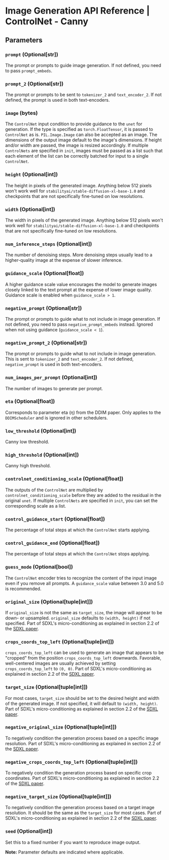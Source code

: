 # Image Generation API Reference | ControlNet - Canny

## Parameters

### `prompt` (Optional[str])
The prompt or prompts to guide image generation. If not defined, you need to pass `prompt_embeds`.

### `prompt_2` (Optional[str])
The prompt or prompts to be sent to `tokenizer_2` and `text_encoder_2`. If not defined, the prompt is used in both text-encoders.

### `image` (bytes)
The `ControlNet` input condition to provide guidance to the `unet` for generation. If the type is specified as `torch.FloatTensor`, it is passed to `ControlNet` as is. `PIL.Image.Image` can also be accepted as an image. The dimensions of the output image default to the image's dimensions. If height and/or width are passed, the image is resized accordingly. If multiple `ControlNets` are specified in `init`, images must be passed as a list such that each element of the list can be correctly batched for input to a single `ControlNet`.

### `height` (Optional[int])
The height in pixels of the generated image. Anything below 512 pixels won't work well for `stabilityai/stable-diffusion-xl-base-1.0` and checkpoints that are not specifically fine-tuned on low resolutions.

### `width` (Optional[int])
The width in pixels of the generated image. Anything below 512 pixels won't work well for `stabilityai/stable-diffusion-xl-base-1.0` and checkpoints that are not specifically fine-tuned on low resolutions.

### `num_inference_steps` (Optional[int])
The number of denoising steps. More denoising steps usually lead to a higher-quality image at the expense of slower inference.

### `guidance_scale` (Optional[float])
A higher guidance scale value encourages the model to generate images closely linked to the text prompt at the expense of lower image quality. Guidance scale is enabled when `guidance_scale > 1`.

### `negative_prompt` (Optional[str])
The prompt or prompts to guide what to not include in image generation. If not defined, you need to pass `negative_prompt_embeds` instead. Ignored when not using guidance (`guidance_scale < 1`).

### `negative_prompt_2` (Optional[str])
The prompt or prompts to guide what to not include in image generation. This is sent to `tokenizer_2` and `text_encoder_2`. If not defined, `negative_prompt` is used in both text-encoders.

### `num_images_per_prompt` (Optional[int])
The number of images to generate per prompt.

### `eta` (Optional[float])
Corresponds to parameter eta (η) from the DDIM paper. Only applies to the `DDIMScheduler` and is ignored in other schedulers.

### `low_threshold` (Optional[int])
Canny low threshold.

### `high_threshold` (Optional[int])
Canny high threshold.

### `controlnet_conditioning_scale` (Optional[float])
The outputs of the `ControlNet` are multiplied by `controlnet_conditioning_scale` before they are added to the residual in the original `unet`. If multiple `ControlNets` are specified in `init`, you can set the corresponding scale as a list.

### `control_guidance_start` (Optional[float])
The percentage of total steps at which the `ControlNet` starts applying.

### `control_guidance_end` (Optional[float])
The percentage of total steps at which the `ControlNet` stops applying.

### `guess_mode` (Optional[bool])
The `ControlNet` encoder tries to recognize the content of the input image even if you remove all prompts. A `guidance_scale` value between 3.0 and 5.0 is recommended.

### `original_size` (Optional[tuple[int]])
If `original_size` is not the same as `target_size`, the image will appear to be down- or upsampled. `original_size` defaults to `(width, height)` if not specified. Part of SDXL's micro-conditioning as explained in section 2.2 of the [SDXL paper](https://huggingface.co/papers/2307.01952).

### `crops_coords_top_left` (Optional[tuple[int]])
`crops_coords_top_left` can be used to generate an image that appears to be "cropped" from the position `crops_coords_top_left` downwards. Favorable, well-centered images are usually achieved by setting `crops_coords_top_left` to `(0, 0)`. Part of SDXL's micro-conditioning as explained in section 2.2 of the [SDXL paper](https://huggingface.co/papers/2307.01952).

### `target_size` (Optional[tuple[int]])
For most cases, `target_size` should be set to the desired height and width of the generated image. If not specified, it will default to `(width, height)`. Part of SDXL's micro-conditioning as explained in section 2.2 of the [SDXL paper](https://huggingface.co/papers/2307.01952).

### `negative_original_size` (Optional[tuple[int]])
To negatively condition the generation process based on a specific image resolution. Part of SDXL's micro-conditioning as explained in section 2.2 of the [SDXL paper](https://huggingface.co/papers/2307.01952).

### `negative_crops_coords_top_left` (Optional[tuple[int]])
To negatively condition the generation process based on specific crop coordinates. Part of SDXL's micro-conditioning as explained in section 2.2 of the [SDXL paper](https://huggingface.co/papers/2307.01952).

### `negative_target_size` (Optional[tuple[int]])
To negatively condition the generation process based on a target image resolution. It should be the same as the `target_size` for most cases. Part of SDXL's micro-conditioning as explained in section 2.2 of the [SDXL paper](https://huggingface.co/papers/2307.01952).

### `seed` (Optional[int])
Set this to a fixed number if you want to reproduce image output.

**Note:** Parameter defaults are indicated where applicable.